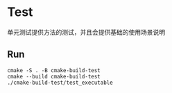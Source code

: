 # Test

单元测试提供方法的测试，并且会提供基础的使用场景说明

## Run

    cmake -S . -B cmake-build-test
    cmake --build cmake-build-test
    ./cmake-build-test/test_executable